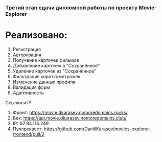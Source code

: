### Третий этап сдачи дипломной работы по проекту Movie-Explorer
# Реализовано:
  1. Регистрация
  2. Авторизация
  3. Получение карточек фильмов
  4. Добавление карточек в "Сохранённое"
  5. Удаление карточек из "Сохранённое"
  6. Фильтрация короткометражек
  7. Изменение данных профиля
  8. Валидация форм
  9. Адаптивность
  
  
Ссылки и IP:
 1. Фронт: https://movie.dkarasev.nomoredomains.rocks/
 2. Бек: https://api.movie.dkarasev.nomoredomains.club/
 3. IP: 62.84.114.249
 4. Пуллреквест: https://github.com/DaniilKarasev/movies-explorer-frontend/pull/2

